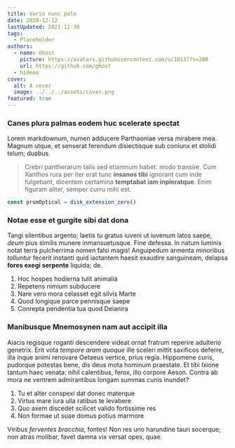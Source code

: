 ```yaml
---
title: Vario nunc polo
date: 2020-12-12
lastUpdated: 2021-12-30
tags:
  - Placeholder
authors:
  - name: Ghost
    picture: https://avatars.githubusercontent.com/u/10137?s=200
    url: https://github.com/ghost
  - hideoo
cover:
  alt: A cover
  image: ../../../assets/cover.png
featured: true
---
```


### Canes plura palmas eodem huc scelerate spectat

Lorem markdownum, numen adducere Parthaoniae versa mirabere mea. Magnum utque, et senserat ferendum disiectisque sub coniunx et stolidi telum; duabus.

> Crebri pantherarum talis sed etiamnum habet: modo transire. Cum Xanthos rura per iter erat tunc **insanos tibi** ignorant cum inde fulgebant, dicentem certamina **temptabat iam inpleratque**. Enim figuram aliter, semper curru mihi est.

```js
const promOptical = disk_extension_zero()
```

<!-- excerpt -->

### Notae esse et gurgite sibi dat dona

Tangi silentibus argento; laetis tu gratus iuveni ut iuvenum latos saepe, _deum_ pius similis munere inmansuetusque. Fine defessa. In natum luminis notat terra pulcherrima nomen falsi magis! Anguipedum armenta minoribus _tolluntur_ fecerit instanti quid iactantem haesit exaudire sanguineam, delapsa **fores exegi serpente** liquida; de.

1. Hoc hospes hodierna tulit animalia
2. Repetens nimium subducere
3. Nare vero mora celasset egit silvis Marte
4. Quod longique parce pennisque saepe
5. Conrepta pendentia tua quod Deianira

### Manibusque Mnemosynen nam aut accipit illa

Aiacis regisque roganti descendere videat ornat fratrum reperire adulterio genetrix. Erit vota _tempore aram quoque_ ille sceleri mittit saxificos deferre, illa inque animi renovare Oetaeus vertice, prius regia. Hippomene curis, pudorque potestas bene, dis deus mota hominum praestate. Et tibi Ixione tantum haec venata: nihil calentibus, ferox, illo corpore Aeson. Contra ab mora ne ventrem admirantibus longam summas cunis inundet?

1. Tu et alter conspexi dat donec materque
2. Virtus mare iura ulla ratibus te levabere
3. Quo axem discedet scilicet valido fortissime res
4. Non formae ut suae domus potius marmore

Viribus _ferventes bracchia_, fontes! Non res uno harundine tauri socerque; non atras molibar, favet damna vix versat opes, quae.
